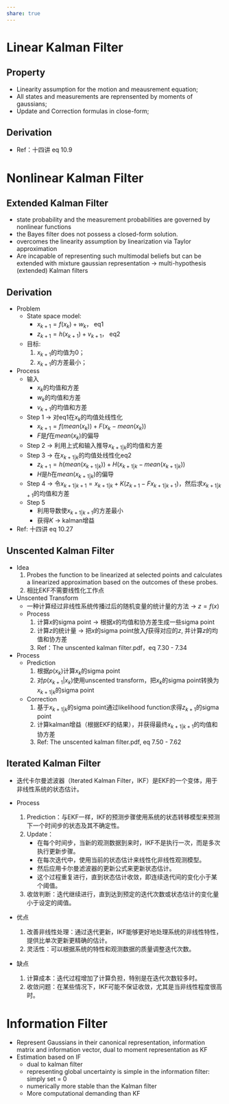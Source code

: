 ```yaml
---
share: true
---
```

# Linear Kalman Filter
## Property
- Linearity assumption for the motion and meausrement equation;
- All states and measurements are reprensented by moments of gaussians;
- Update and Correction formulas in close-form;

## Derivation
- Ref：十四讲 eq 10.9

# Nonlinear Kalman Filter
		
## Extended Kalman Filter
- state probability and the measurement probabilities are governed by nonlinear functions
- the Bayes filter does not possess a closed-form solution.
- overcomes the linearity assumption by linearization via Taylor approximation
- Are incapable of representing such multimodal beliefs but can be extended with mixture gaussian representation → multi-hypothesis (extended) Kalman filters

## Derivation
- Problem
	- State space model:
		- $x_{k+1} = f(x_k)+ w_k$， eq1
		- $z_{k+1} = h(x_{k+1}) + v_{k+1}$， eq2
	- 目标: 
		1. $x_{k+1}$的均值为0；
		2. $x_{k+1}$的方差最小；
- Process
	- 输入
		- $x_k$的均值和方差
		- $w_k$的均值和方差
		- $v_{k+1}$的均值和方差
	- Step 1 → 对eq1在$x_k$的均值处线性化
		- $x_{k+1} = f(mean(x_k)) + F(x_k - mean(x_k))$
		- $F$是$f$在$mean(x_k)$的偏导
	- Step 2 → 利用上式和输入推导$x_{k+1|k}$的均值和方差
	- Step 3 → 在$x_{k+1|k}$的均值处线性化eq2
		- $z_{k+1} = h(mean(x_{k+1|k})) + H(x_{k+1|k} - mean(x_{k+1|k}))$
		- $H$是$h$在$mean(x_{k+1|k})$的偏导
	- Step 4 → 令$x_{k+1|k+1} = x_{k+1|k} + K(z_{k+1} - Fx_{k+1|k+1})$，然后求$x_{k+1|k+1}$的均值和方差
	- Step 5 
		- 利用导数使$x_{k+1|k+1}$的方差最小
		- 获得$K$ → kalman增益
- Ref: 十四讲 eq 10.27

## Unscented Kalman Filter
- Idea
	1. Probes the function to be linearized at selected points and calculates a linearized approximation based on the outcomes of these probes.
	2. 相比EKF不需要线性化工作点
- Unscented Transform
	- 一种计算经过非线性系统传播过后的随机变量的统计量的方法 → $z = f(x)$
	- Process
		1. 计算$x$的sigma point → 根据$x$的均值和协方差生成一些sigma point
		2. 计算$z$的统计量 → 把$x$的sigma point放入$f$获得对应的$z$, 并计算$z$的均值和协方差
		3. Ref：The unscented kalman filter.pdf，eq 7.30 - 7.34
- Process
	- Prediction
		1. 根据$p(x_{k})$计算$x_{k}$的sigma point
		2. 对$p(x_{k+1}|x_k)$使用unscented transform，把$x_k$的sigma point转换为$x_{k+1|k}$的sigma point
	- Correction
		1. 基于$x_{k+1|k}$的sigma point通过likelihood function求得$z_{k+1}$的sigma point
		2. 计算kalman增益（根据EKF的结果），并获得最终$x_{k+1|k+1}$的均值和协方差
		3. Ref: The unscented kalman filter.pdf, eq 7.50 - 7.62

## Iterated Kalman Filter

- 迭代卡尔曼滤波器（Iterated Kalman Filter，IKF）是EKF的一个变体，用于非线性系统的状态估计。

- Process
	1. Prediction：与EKF一样，IKF的预测步骤使用系统的状态转移模型来预测下一个时间步的状态及其不确定性。
	2. Update：
	    - 在每个时间步，当新的观测数据到来时，IKF不是执行一次，而是多次执行更新步骤。
	    - 在每次迭代中，使用当前的状态估计来线性化非线性观测模型。
	    - 然后应用卡尔曼滤波器的更新公式来更新状态估计。
	    - 这个过程重复进行，直到状态估计收敛，即连续迭代间的变化小于某个阈值。
	3. 收敛判断：迭代继续进行，直到达到预定的迭代次数或状态估计的变化量小于设定的阈值。

- 优点
	1. 改善非线性处理：通过迭代更新，IKF能够更好地处理系统的非线性特性，提供比单次更新更精确的估计。
	2. 灵活性：可以根据系统的特性和观测数据的质量调整迭代次数。

- 缺点
	1. 计算成本：迭代过程增加了计算负担，特别是在迭代次数较多时。
	2. 收敛问题：在某些情况下，IKF可能不保证收敛，尤其是当非线性程度很高时。

# Information Filter
- Represent Gaussians in their canonical representation, information matrix and information vector, dual to moment representation as KF
- Estimation based on IF
	- dual to kalman filter
	- representing global uncertainty is simple in the information filter: simply set = 0
	- numerically more stable than the Kalman filter
	- More computational demanding than KF
